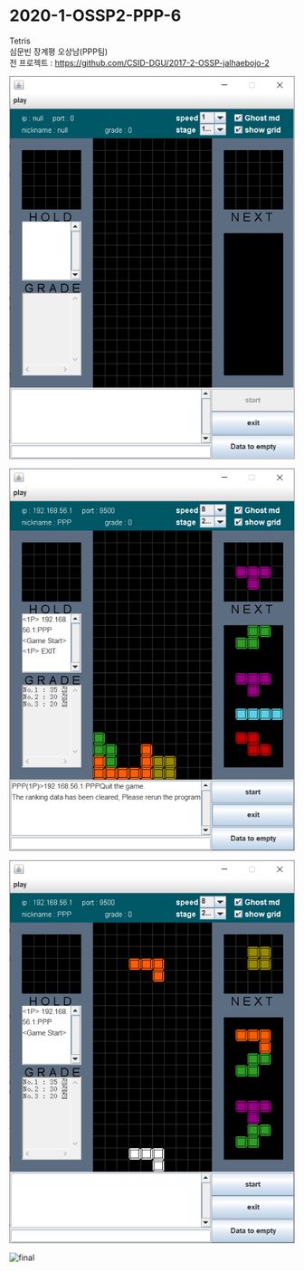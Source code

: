 # 2020-1-OSSP2-PPP-6
Tetris  
심문빈 장계평 오상남(PPP팀)  
전 프로젝트 : https://github.com/CSID-DGU/2017-2-OSSP-jalhaebojo-2

![UI](https://github.com/CSID-DGU/2020-1-OSSP2-PPP-6/blob/master/%EC%8B%A4%ED%96%89%ED%99%94%EB%A9%B4/UI.png)

![DataToRemove](https://github.com/CSID-DGU/2020-1-OSSP2-PPP-6/blob/master/%EC%8B%A4%ED%96%89%ED%99%94%EB%A9%B4/%EB%8D%B0%EC%9D%B4%ED%84%B0%20%EC%A7%80%EC%9A%B0%EA%B8%B0.png)

![RankTest](https://github.com/CSID-DGU/2020-1-OSSP2-PPP-6/blob/master/%EC%8B%A4%ED%96%89%ED%99%94%EB%A9%B4/%EC%84%B1%EC%A0%81%20%EC%B0%BD%20test.png)

![final](https://github.com/zjp2017113239/2020-1-OSSP2-PPP-6/blob/master/%EC%8B%A4%ED%96%89%ED%99%94%EB%A9%B4/%EC%B5%9C%EC%A2%85.png)
